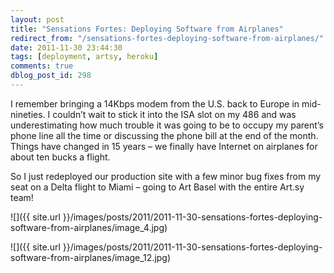 ```yaml
---
layout: post
title: "Sensations Fortes: Deploying Software from Airplanes"
redirect_from: "/sensations-fortes-deploying-software-from-airplanes/"
date: 2011-11-30 23:44:30
tags: [deployment, artsy, heroku]
comments: true
dblog_post_id: 298
---
```

I remember bringing a 14Kbps modem from the U.S. back to Europe in mid-nineties. I couldn’t wait to stick it into the ISA slot on my 486 and was underestimating how much trouble it was going to be to occupy my parent’s phone line all the time or discussing the phone bill at the end of the month. Things have changed in 15 years – we finally have Internet on airplanes for about ten bucks a flight.

So I just redeployed our production site with a few minor bug fixes from my seat on a Delta flight to Miami – going to Art Basel with the entire Art.sy team!

![]({{ site.url }}/images/posts/2011/2011-11-30-sensations-fortes-deploying-software-from-airplanes/image_4.jpg)

![]({{ site.url }}/images/posts/2011/2011-11-30-sensations-fortes-deploying-software-from-airplanes/image_12.jpg)
